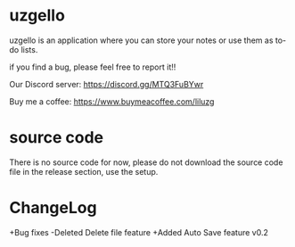 # uzgello

uzgello is an application where you can store your notes or use them as to-do lists.

if you find a bug, please feel free to report it!!

Our Discord server: https://discord.gg/MTQ3FuBYwr

Buy me a coffee: https://www.buymeacoffee.com/liluzg

# source code
There is no source code for now, please do not download the source code file in the release section, use the setup.

# ChangeLog
+Bug fixes
-Deleted Delete file feature
+Added Auto Save feature
v0.2
